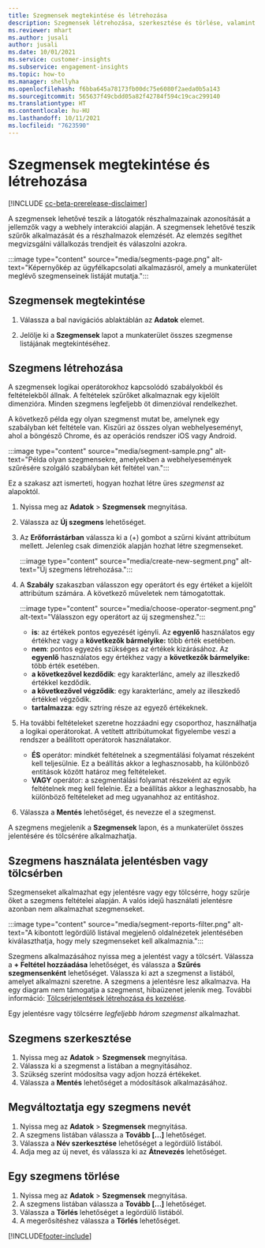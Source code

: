 ```yaml
---
title: Szegmensek megtekintése és létrehozása
description: Szegmensek létrehozása, szerkesztése és törlése, valamint azok használata.
ms.reviewer: mhart
ms.author: jusali
author: jusali
ms.date: 10/01/2021
ms.service: customer-insights
ms.subservice: engagement-insights
ms.topic: how-to
ms.manager: shellyha
ms.openlocfilehash: f6bba645a78173fb00dc75e6080f2aeda0b5a143
ms.sourcegitcommit: 565637f49cbdd05a82f42784f594c19cac299140
ms.translationtype: HT
ms.contentlocale: hu-HU
ms.lasthandoff: 10/11/2021
ms.locfileid: "7623590"
---
```

# <a name="view-and-create-segments"></a>Szegmensek megtekintése és létrehozása

[!INCLUDE [cc-beta-prerelease-disclaimer](includes/cc-beta-prerelease-disclaimer.md)]

A szegmensek lehetővé teszik a látogatók részhalmazainak azonosítását a jellemzők vagy a webhely interakciói alapján. A szegmensek lehetővé teszik szűrők alkalmazását és a részhalmazok elemzését. Az elemzés segíthet megvizsgálni vállalkozás trendjeit és válaszolni azokra. 

:::image type="content" source="media/segments-page.png" alt-text="Képernyőkép az ügyfélkapcsolati alkalmazásról, amely a munkaterület meglévő szegmenseinek listáját mutatja.":::

## <a name="view-segments"></a>Szegmensek megtekintése

1. Válassza a bal navigációs ablaktáblán az **Adatok** elemet. 

1. Jelölje ki a **Szegmensek** lapot a munkaterület összes szegmense listájának megtekintéséhez. 

## <a name="create-a-segment"></a>Szegmens létrehozása

A szegmensek logikai operátorokhoz kapcsolódó szabályokból és feltételekből állnak. A feltételek szűrőket alkalmaznak egy kijelölt dimenzióra. Minden szegmens legfeljebb öt dimenzióval rendelkezhet.

A következő példa egy olyan szegmenst mutat be, amelynek egy szabályban két feltétele van. Kiszűri az összes olyan webhelyeseményt, ahol a böngésző Chrome, és az operációs rendszer iOS vagy Android.

:::image type="content" source="media/segment-sample.png" alt-text="Példa olyan szegmensekre, amelyekben a webhelyesemények szűrésére szolgáló szabályban két feltétel van.":::

Ez a szakasz azt ismerteti, hogyan hozhat létre üres *szegmenst* az alapoktól.

1. Nyissa meg az **Adatok** > **Szegmensek** megnyitása.

1. Válassza az **Új szegmens** lehetőséget.

1. Az **Erőforrástárban** válassza ki a (+) gombot a szűrni kívánt attribútum mellett. Jelenleg csak dimenziók alapján hozhat létre szegmenseket.

   :::image type="content" source="media/create-new-segment.png" alt-text="Új szegmens létrehozása.":::

1. A **Szabály** szakaszban válasszon egy operátort és egy értéket a kijelölt attribútum számára. A következő műveletek nem támogatottak.

   :::image type="content" source="media/choose-operator-segment.png" alt-text="Válasszon egy operátort az új szegmenshez.":::

   - **is**: az értékek pontos egyezését igényli. Az **egyenlő** használatos egy értékhez vagy a **következők bármelyike:** több érték esetében.
   - **nem**: pontos egyezés szükséges az értékek kizárásához. Az **egyenlő** használatos egy értékhez vagy a **következők bármelyike:** több érték esetében.
   - **a következővel kezdődik**: egy karakterlánc, amely az illeszkedő értékkel kezdődik.
   - **a következővel végződik**: egy karakterlánc, amely az illeszkedő értékkel végződik.
   - **tartalmazza**: egy sztring része az egyező értékeknek.

1. Ha további feltételeket szeretne hozzáadni egy csoporthoz, használhatja a logikai operátorokat. A vetített attribútumokat figyelembe veszi a rendszer a beállított operátorok használatakor.
   - **ÉS** operátor: mindkét feltételnek a szegmentálási folyamat részeként kell teljesülnie. Ez a beállítás akkor a leghasznosabb, ha különböző entitások között határoz meg feltételeket.
   - **VAGY** operátor: a szegmentálási folyamat részeként az egyik feltételnek meg kell felelnie. Ez a beállítás akkor a leghasznosabb, ha különböző feltételeket ad meg ugyanahhoz az entitáshoz.

1. Válassza a **Mentés** lehetőséget, és nevezze el a szegmenst. 

A szegmens megjelenik a **Szegmensek** lapon, és a munkaterület összes jelentésére és tölcsérére alkalmazhatja.

## <a name="use-a-segment-in-a-report-or-funnel"></a>Szegmens használata jelentésben vagy tölcsérben

Szegmenseket alkalmazhat egy jelentésre vagy egy tölcsérre, hogy szűrje őket a szegmens feltételei alapján. A valós idejű használati jelentésre azonban nem alkalmazhat szegmenseket.

:::image type="content" source="media/segment-reports-filter.png" alt-text="A kibontott legördülő listával megjelenő oldalnézetek jelentésében kiválaszthatja, hogy mely szegmenseket kell alkalmaznia.":::

Szegmens alkalmazásához nyissa meg a jelentést vagy a tölcsért. Válassza a **+ Feltétel hozzáadása** lehetőséget, és válassza a **Szűrés szegmensenként** lehetőséget. Válassza ki azt a szegmenst a listából, amelyet alkalmazni szeretne. A szegmens a jelentésre lesz alkalmazva. Ha egy diagram nem támogatja a szegmenst, hibaüzenet jelenik meg. További információ: [Tölcsérjelentések létrehozása és kezelése](funnel-reports.md).
 
Egy jelentésre vagy tölcsérre *legfeljebb három szegmenst* alkalmazhat.

## <a name="edit-a-segment"></a>Szegmens szerkesztése

1. Nyissa meg az **Adatok** > **Szegmensek** megnyitása.
1. Válassza ki a szegmenst a listában a megnyitásához. 
1. Szükség szerint módosítsa vagy adjon hozzá értékeket.
1. Válassza a **Mentés** lehetőséget a módosítások alkalmazásához.

## <a name="change-the-name-of-a-segment"></a>Megváltoztatja egy szegmens nevét

1. Nyissa meg az **Adatok** > **Szegmensek** megnyitása.
1. A szegmens listában válassza a **Tovább [...]** lehetőséget. 
1. Válassza a **Név szerkesztése** lehetőséget a legördülő listából.
1. Adja meg az új nevet, és válassza ki az **Átnevezés** lehetőséget.

## <a name="delete-a-segment"></a>Egy szegmens törlése

1. Nyissa meg az **Adatok** > **Szegmensek** megnyitása.
1. A szegmens listában válassza a **Tovább [...]** lehetőséget. 
1. Válassza a **Törlés** lehetőséget a legördülő listából.
1. A megerősítéshez válassza a **Törlés** lehetőséget.



[!INCLUDE[footer-include](../includes/footer-banner.md)]
